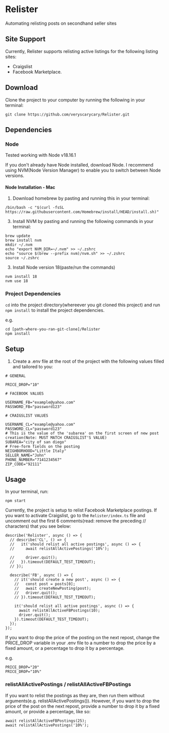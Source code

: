 # Relister

Automating relisting posts on secondhand seller sites

## Site Support

Currently, Relister supports relisting active listings for the following listing sites:

- Craigslist
- Facebook Marketplace.

## Download

Clone the project to your computer by running the following in your terminal:
```
git clone https://github.com/veryscarycary/Relister.git
```

## Dependencies
### Node

Tested working with Node v18.16.1

If you don't already have Node installed, download Node. I recommend using NVM(Node Version Manager) to enable you to switch between Node versions.

#### Node Installation - Mac

1. Download homebrew by pasting and running this in your terminal:
```
/bin/bash -c "$(curl -fsSL https://raw.githubusercontent.com/Homebrew/install/HEAD/install.sh)"
```

3. Install NVM by pasting and running the following commands in your terminal: 
```
brew update
brew install nvm
mkdir ~/.nvm
echo "export NVM_DIR=~/.nvm" >> ~/.zshrc
echo "source $(brew --prefix nvm)/nvm.sh" >> ~/.zshrc
source ~/.zshrc
```

3. Install Node version 18(paste/run the commands)
```
nvm install 18
nvm use 18
```

### Project Dependencies

`cd` into the project directory(whereever you git cloned this project) and run `npm install` to install the project dependencies.

e.g.
```
cd [path-where-you-ran-git-clone]/Relister
npm install
```

## Setup

1. Create a .env file at the root of the project with the following values filled and tailored to you:

```
# GENERAL

PRICE_DROP="10"

# FACEBOOK VALUES

USERNAME_FB="example@yahoo.com"
PASSWORD_FB="password123"

# CRAIGSLIST VALUES

USERNAME_CL="example@yahoo.com"
PASSWORD_CL="password123"
# This is the value of the 'subarea' on the first screen of new post creation(Note: MUST MATCH CRAIGSLIST'S VALUE)
SUBAREA="city of san diego"
# Free-form fields on the posting
NEIGHBORHOOD="Little Italy"
SELLER_NAME="John"
PHONE_NUMBER="7141234567"
ZIP_CODE="92111"
```

## Usage

In your terminal, run:

```
npm start
```

Currently, the project is setup to relist Facebook Marketplace postings. If you want to activate Craigslist, go to the `Relister/index.ts` file and uncomment out the first 6 comments(read: remove the preceding // characters) that you see below:

```
describe('Relister', async () => {
  // describe('CL', () => {
  //   it('should relist all active postings', async () => {
  //     await relistAllActivePostings('10%');

  //     driver.quit();
  //   }).timeout(DEFAULT_TEST_TIMEOUT);
  // });

  describe('FB', async () => {
    // it('should create a new post', async () => {
    //   const post = posts[0];
    //   await createNewPosting(post);
    //   driver.quit();
    // }).timeout(DEFAULT_TEST_TIMEOUT);

    it('should relist all active postings', async () => {
      await relistAllActiveFBPostings(10);
      driver.quit();
    }).timeout(DEFAULT_TEST_TIMEOUT);
  });
});
```

If you want to drop the price of the posting on the next repost, change the PRICE_DROP variable in your .env file to a number to drop the price by a fixed amount, or a percentage to drop it by a percentage.

e.g.
```
PRICE_DROP="20"
PRICE_DROP="10%"
```

### relistAllActivePostings / relistAllActiveFBPostings

If you want to relist the postings as they are, then run them without arguments(e.g. relistAllActivePostings()). However, if you want to drop the price of the post on the next repost, provide a number to drop it by a fixed amount, or provide a percentage, like so:

```
await relistAllActiveFBPostings(25);
await relistAllActivePostings('10%');
```
